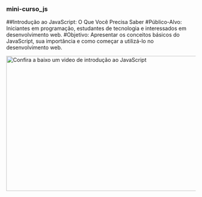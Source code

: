 ### mini-curso_js
##Introdução ao JavaScript: O Que Você Precisa Saber
#Público-Alvo: Iniciantes em programação, estudantes de tecnologia e interessados em desenvolvimento web.
#Objetivo: Apresentar os conceitos básicos do JavaScript, sua importância e como começar a utilizá-lo no desenvolvimento web.

<a href="https://www.youtube.com/watch?v=WRlfwBof66s&list=WL&index=7">
    <img src="https://img.youtube.com/vi/WRlfwBof66s/0.jpg" alt="Confira a baixo um video de introdução ao JavaScript" width="640" height="360">
</a>


